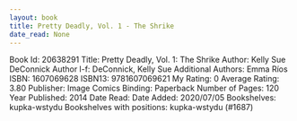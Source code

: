 ```yaml
---
layout: book
title: Pretty Deadly, Vol. 1 - The Shrike
date_read: None
---
```


Book Id: 20638291
Title: Pretty Deadly, Vol. 1: The Shrike
Author: Kelly Sue DeConnick
Author l-f: DeConnick, Kelly Sue
Additional Authors: Emma Ríos
ISBN: 1607069628
ISBN13: 9781607069621
My Rating: 0
Average Rating: 3.80
Publisher: Image Comics
Binding: Paperback
Number of Pages: 120
Year Published: 2014
Date Read: 
Date Added: 2020/07/05
Bookshelves: kupka-wstydu
Bookshelves with positions: kupka-wstydu (#1687)

